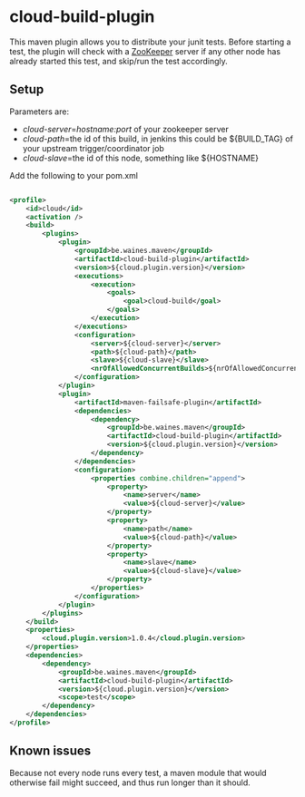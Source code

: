 # cloud-build-plugin

This maven plugin allows you to distribute your junit tests. Before starting a test, the plugin will check with a [ZooKeeper](https://zookeeper.apache.org/) server if any other node has already started this test, and skip/run the test accordingly.

## Setup
Parameters are:
* _cloud-server_=_hostname:port_ of your zookeeper server
* _cloud-path_=the id of this build, in jenkins this could be ${BUILD_TAG} of your upstream trigger/coordinator job
* _cloud-slave_=the id of this node, something like ${HOSTNAME}

Add the following to your pom.xml
````xml

<profile>
	<id>cloud</id>
	<activation />
	<build>
		<plugins>
			<plugin>
				<groupId>be.waines.maven</groupId>
				<artifactId>cloud-build-plugin</artifactId>
				<version>${cloud.plugin.version}</version>
				<executions>
					<execution>
						<goals>
							<goal>cloud-build</goal>
						</goals>
					</execution>
				</executions>
				<configuration>
					<server>${cloud-server}</server>
					<path>${cloud-path}</path>
					<slave>${cloud-slave}</slave>
					<nrOfAllowedConcurrentBuilds>${nrOfAllowedConcurrentBuilds}</nrOfAllowedConcurrentBuilds>
				</configuration>
			</plugin>
			<plugin>
				<artifactId>maven-failsafe-plugin</artifactId>
				<dependencies>
					<dependency>
						<groupId>be.waines.maven</groupId>
						<artifactId>cloud-build-plugin</artifactId>
						<version>${cloud.plugin.version}</version>
					</dependency>
				</dependencies>
				<configuration>
					<properties combine.children="append">
						<property>
							<name>server</name>
							<value>${cloud-server}</value>
						</property>
						<property>
							<name>path</name>
							<value>${cloud-path}</value>
						</property>
						<property>
							<name>slave</name>
							<value>${cloud-slave}</value>
						</property>
					</properties>
				</configuration>
			</plugin>
		</plugins>
	</build>
	<properties>
		<cloud.plugin.version>1.0.4</cloud.plugin.version>
	</properties>
	<dependencies>
		<dependency>
			<groupId>be.waines.maven</groupId>
			<artifactId>cloud-build-plugin</artifactId>
			<version>${cloud.plugin.version}</version>
			<scope>test</scope>
		</dependency>
	</dependencies>
</profile>
````

## Known issues
Because not every node runs every test, a maven module that would otherwise fail might succeed, and thus run longer than it should.

